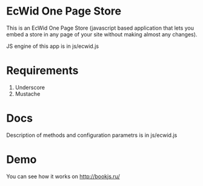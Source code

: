 EcWid One Page Store
====================

This is an EcWid One Page Store (javascript based application that lets you embed a store in any page of your site without making almost any changes).

JS engine of this app is in js/ecwid.js


Requirements
============

1. Underscore
2. Mustache

Docs
====

Description of methods and configuration parametrs is in js/ecwid.js

Demo
====

You can see how it works on http://bookjs.ru/
